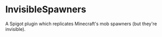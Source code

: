 # InvisibleSpawners
A Spigot plugin which replicates Minecraft's mob spawners (but they're invisible).
